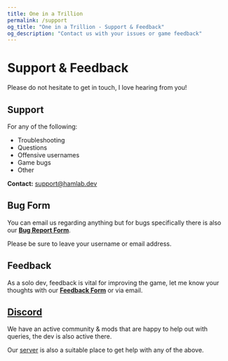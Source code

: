 ```yaml
---
title: One in a Trillion
permalink: /support
og_title: "One in a Trillion - Support & Feedback"
og_description: "Contact us with your issues or game feedback"
---
```


# Support & Feedback
Please do not hesitate to get in touch, I love hearing from you!


## Support
For any of the following:
- Troubleshooting
- Questions
- Offensive usernames
- Game bugs
- Other

**Contact:** support@hamlab.dev

## Bug Form
You can email us regarding anything but for bugs specifically there is also our **[Bug Report Form](https://forms.gle/cBUvpMxwzJo2MqV59)**. 

Please be sure to leave your username or email address.


## Feedback
As a solo dev, feedback is vital for improving the game, let me know your thoughts with our **[Feedback Form](https://forms.gle/Cen8dSRrkcbRSvbe9)** or via email.


## [Discord](https://discord.gg/swGQAmGtqX)
We have an active community & mods that are happy to help out with queries, the dev is also active there.

Our [server](https://discord.gg/swGQAmGtqX) is also a suitable place to get help with any of the above.
